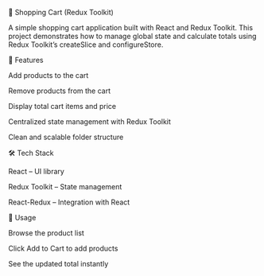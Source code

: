 🛒 Shopping Cart (Redux Toolkit)

A simple shopping cart application built with React and Redux Toolkit.
This project demonstrates how to manage global state and calculate totals using Redux Toolkit’s createSlice and configureStore.

🚀 Features

Add products to the cart

Remove products from the cart

Display total cart items and price

Centralized state management with Redux Toolkit

Clean and scalable folder structure

🛠️ Tech Stack

React – UI library

Redux Toolkit – State management

React-Redux – Integration with React

🎯 Usage

Browse the product list

Click Add to Cart to add products

See the updated total instantly
